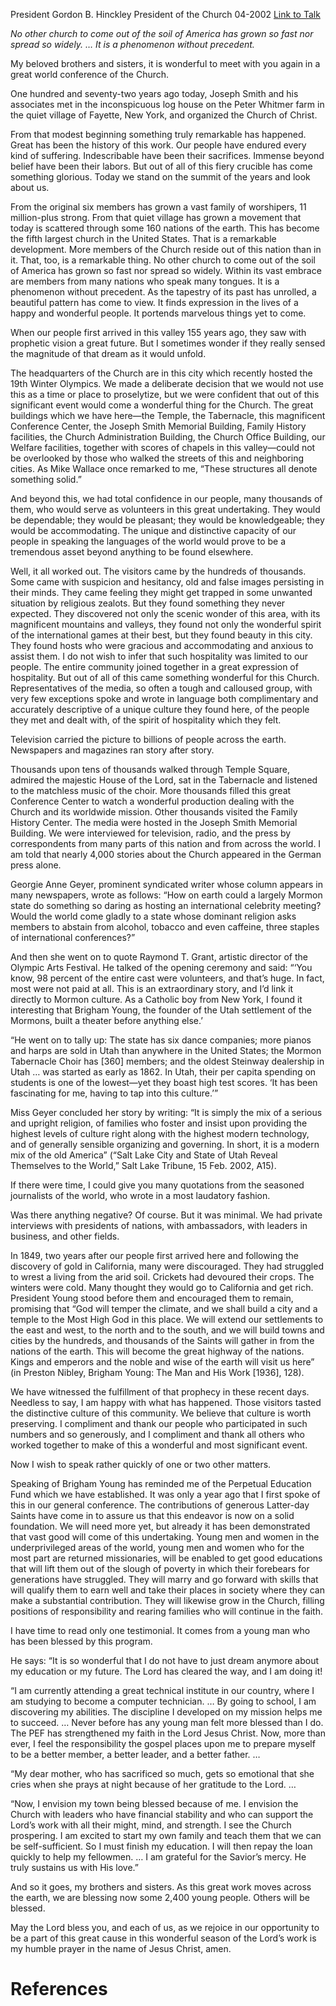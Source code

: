 President Gordon B. Hinckley
President of the Church
04-2002
[Link to Talk](https://www.churchofjesuschrist.org/study/general-conference/2002/04/the-church-goes-forward?lang=eng)

_No other church to come out of the soil of America has grown so fast nor spread so widely. … It is a phenomenon without precedent._

My beloved brothers and sisters, it is wonderful to meet with you again in a great world conference of the Church.

One hundred and seventy-two years ago today, Joseph Smith and his associates met in the inconspicuous log house on the Peter Whitmer farm in the quiet village of Fayette, New York, and organized the Church of Christ.

From that modest beginning something truly remarkable has happened. Great has been the history of this work. Our people have endured every kind of suffering. Indescribable have been their sacrifices. Immense beyond belief have been their labors. But out of all of this fiery crucible has come something glorious. Today we stand on the summit of the years and look about us.

From the original six members has grown a vast family of worshipers, 11 million-plus strong. From that quiet village has grown a movement that today is scattered through some 160 nations of the earth. This has become the fifth largest church in the United States. That is a remarkable development. More members of the Church reside out of this nation than in it. That, too, is a remarkable thing. No other church to come out of the soil of America has grown so fast nor spread so widely. Within its vast embrace are members from many nations who speak many tongues. It is a phenomenon without precedent. As the tapestry of its past has unrolled, a beautiful pattern has come to view. It finds expression in the lives of a happy and wonderful people. It portends marvelous things yet to come.

When our people first arrived in this valley 155 years ago, they saw with prophetic vision a great future. But I sometimes wonder if they really sensed the magnitude of that dream as it would unfold.

The headquarters of the Church are in this city which recently hosted the 19th Winter Olympics. We made a deliberate decision that we would not use this as a time or place to proselytize, but we were confident that out of this significant event would come a wonderful thing for the Church. The great buildings which we have here—the Temple, the Tabernacle, this magnificent Conference Center, the Joseph Smith Memorial Building, Family History facilities, the Church Administration Building, the Church Office Building, our Welfare facilities, together with scores of chapels in this valley—could not be overlooked by those who walked the streets of this and neighboring cities. As Mike Wallace once remarked to me, “These structures all denote something solid.”

And beyond this, we had total confidence in our people, many thousands of them, who would serve as volunteers in this great undertaking. They would be dependable; they would be pleasant; they would be knowledgeable; they would be accommodating. The unique and distinctive capacity of our people in speaking the languages of the world would prove to be a tremendous asset beyond anything to be found elsewhere.

Well, it all worked out. The visitors came by the hundreds of thousands. Some came with suspicion and hesitancy, old and false images persisting in their minds. They came feeling they might get trapped in some unwanted situation by religious zealots. But they found something they never expected. They discovered not only the scenic wonder of this area, with its magnificent mountains and valleys, they found not only the wonderful spirit of the international games at their best, but they found beauty in this city. They found hosts who were gracious and accommodating and anxious to assist them. I do not wish to infer that such hospitality was limited to our people. The entire community joined together in a great expression of hospitality. But out of all of this came something wonderful for this Church. Representatives of the media, so often a tough and calloused group, with very few exceptions spoke and wrote in language both complimentary and accurately descriptive of a unique culture they found here, of the people they met and dealt with, of the spirit of hospitality which they felt.

Television carried the picture to billions of people across the earth. Newspapers and magazines ran story after story.

Thousands upon tens of thousands walked through Temple Square, admired the majestic House of the Lord, sat in the Tabernacle and listened to the matchless music of the choir. More thousands filled this great Conference Center to watch a wonderful production dealing with the Church and its worldwide mission. Other thousands visited the Family History Center. The media were hosted in the Joseph Smith Memorial Building. We were interviewed for television, radio, and the press by correspondents from many parts of this nation and from across the world. I am told that nearly 4,000 stories about the Church appeared in the German press alone.

Georgie Anne Geyer, prominent syndicated writer whose column appears in many newspapers, wrote as follows: “How on earth could a largely Mormon state do something so daring as hosting an international celebrity meeting? Would the world come gladly to a state whose dominant religion asks members to abstain from alcohol, tobacco and even caffeine, three staples of international conferences?”

And then she went on to quote Raymond T. Grant, artistic director of the Olympic Arts Festival. He talked of the opening ceremony and said: “‘You know, 98 percent of the entire cast were volunteers, and that’s huge. In fact, most were not paid at all. This is an extraordinary story, and I’d link it directly to Mormon culture. As a Catholic boy from New York, I found it interesting that Brigham Young, the founder of the Utah settlement of the Mormons, built a theater before anything else.’

“He went on to tally up: The state has six dance companies; more pianos and harps are sold in Utah than anywhere in the United States; the Mormon Tabernacle Choir has [360] members; and the oldest Steinway dealership in Utah … was started as early as 1862. In Utah, their per capita spending on students is one of the lowest—yet they boast high test scores. ‘It has been fascinating for me, having to tap into this culture.’”

Miss Geyer concluded her story by writing: “It is simply the mix of a serious and upright religion, of families who foster and insist upon providing the highest levels of culture right along with the highest modern technology, and of generally sensible organizing and governing. In short, it is a modern mix of the old America” (“Salt Lake City and State of Utah Reveal Themselves to the World,” Salt Lake Tribune, 15 Feb. 2002, A15).

If there were time, I could give you many quotations from the seasoned journalists of the world, who wrote in a most laudatory fashion.

Was there anything negative? Of course. But it was minimal. We had private interviews with presidents of nations, with ambassadors, with leaders in business, and other fields.

In 1849, two years after our people first arrived here and following the discovery of gold in California, many were discouraged. They had struggled to wrest a living from the arid soil. Crickets had devoured their crops. The winters were cold. Many thought they would go to California and get rich. President Young stood before them and encouraged them to remain, promising that “God will temper the climate, and we shall build a city and a temple to the Most High God in this place. We will extend our settlements to the east and west, to the north and to the south, and we will build towns and cities by the hundreds, and thousands of the Saints will gather in from the nations of the earth. This will become the great highway of the nations. Kings and emperors and the noble and wise of the earth will visit us here” (in Preston Nibley, Brigham Young: The Man and His Work [1936], 128).

We have witnessed the fulfillment of that prophecy in these recent days. Needless to say, I am happy with what has happened. Those visitors tasted the distinctive culture of this community. We believe that culture is worth preserving. I compliment and thank our people who participated in such numbers and so generously, and I compliment and thank all others who worked together to make of this a wonderful and most significant event.

Now I wish to speak rather quickly of one or two other matters.

Speaking of Brigham Young has reminded me of the Perpetual Education Fund which we have established. It was only a year ago that I first spoke of this in our general conference. The contributions of generous Latter-day Saints have come in to assure us that this endeavor is now on a solid foundation. We will need more yet, but already it has been demonstrated that vast good will come of this undertaking. Young men and women in the underprivileged areas of the world, young men and women who for the most part are returned missionaries, will be enabled to get good educations that will lift them out of the slough of poverty in which their forebears for generations have struggled. They will marry and go forward with skills that will qualify them to earn well and take their places in society where they can make a substantial contribution. They will likewise grow in the Church, filling positions of responsibility and rearing families who will continue in the faith.

I have time to read only one testimonial. It comes from a young man who has been blessed by this program.

He says: “It is so wonderful that I do not have to just dream anymore about my education or my future. The Lord has cleared the way, and I am doing it!

“I am currently attending a great technical institute in our country, where I am studying to become a computer technician. … By going to school, I am discovering my abilities. The discipline I developed on my mission helps me to succeed. … Never before has any young man felt more blessed than I do. The PEF has strengthened my faith in the Lord Jesus Christ. Now, more than ever, I feel the responsibility the gospel places upon me to prepare myself to be a better member, a better leader, and a better father. …

“My dear mother, who has sacrificed so much, gets so emotional that she cries when she prays at night because of her gratitude to the Lord. …

“Now, I envision my town being blessed because of me. I envision the Church with leaders who have financial stability and who can support the Lord’s work with all their might, mind, and strength. I see the Church prospering. I am excited to start my own family and teach them that we can be self-sufficient. So I must finish my education. I will then repay the loan quickly to help my fellowmen. … I am grateful for the Savior’s mercy. He truly sustains us with His love.”

And so it goes, my brothers and sisters. As this great work moves across the earth, we are blessing now some 2,400 young people. Others will be blessed.

May the Lord bless you, and each of us, as we rejoice in our opportunity to be a part of this great cause in this wonderful season of the Lord’s work is my humble prayer in the name of Jesus Christ, amen.

# References
